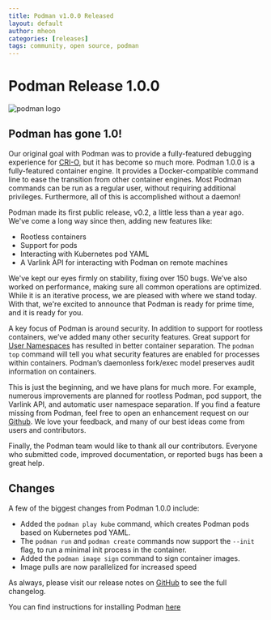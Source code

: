 ```yaml
---
title: Podman v1.0.0 Released
layout: default
author: mheon
categories: [releases]
tags: community, open source, podman
---
```


# Podman Release 1.0.0

![podman logo](https://podman.io/images/podman.svg)

## Podman has gone 1.0!

Our original goal with Podman was to provide a fully-featured debugging experience for [CRI-O](https://github.com/kubernetes-sigs/cri-o), but it has become so much more. Podman 1.0.0 is a fully-featured container engine.  It provides a Docker-compatible command line to ease the transition from other container engines. Most Podman commands can be run as a regular user, without requiring additional privileges. Furthermore, all of this is accomplished without a daemon!

<!--readmore-->

Podman made its first public release, v0.2, a little less than a year ago. We've come a long way since then, adding new features like:

  * Rootless containers
  * Support for pods
  * Interacting with Kubernetes pod YAML
  * A Varlink API for interacting with Podman on remote machines

We've kept our eyes firmly on stability, fixing over 150 bugs. We’ve also worked on performance, making sure all common operations are optimized. While it is an iterative process, we are pleased with where we stand today. With that, we're excited to announce that Podman is ready for prime time, and it is ready for you.

A key focus of Podman is around security.  In addition to support for rootless containers, we’ve added many other security features.  Great support for [User Namespaces](https://opensource.com/article/18/12/podman-and-user-namespaces) has resulted in better container separation. The `podman top` command will tell you what security features are enabled for processes within containers. Podman’s daemonless fork/exec model preserves audit information on containers.

This is just the beginning, and we have plans for much more. For example, numerous improvements are planned for rootless Podman, pod support, the Varlink API, and automatic user namespace separation. If you find a feature missing from Podman, feel free to open an enhancement request on our [Github](https://github.com/containers/podman/issues).  We love your feedback, and many of our best ideas come from users and contributors.

Finally, the Podman team would like to thank all our contributors. Everyone who submitted code, improved documentation, or reported bugs has been a great help.

## Changes
A few of the biggest changes from Podman 1.0.0 include:

  * Added the `podman play kube` command, which creates Podman pods based on Kubernetes pod YAML.
  * The `podman run` and `podman create` commands now support the `--init` flag, to run a minimal init process in the container.
  * Added the `podman image sign` command to sign container images.
  * Image pulls are now parallelized for increased speed

As always, please visit our release notes on [GitHub](https://github.com/containers/podman/blob/main/RELEASE_NOTES.md) to see the full changelog.

You can find instructions for installing Podman [here](https://github.com/containers/podman/blob/main/install.md)
